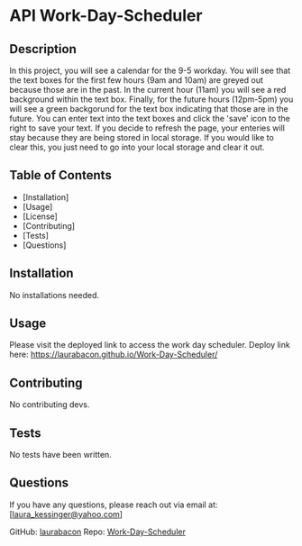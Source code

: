 # API Work-Day-Scheduler 

## Description

In this project, you will see a calendar for the 9-5 workday. You will see that the text boxes for the first few hours (9am and 10am) are greyed out because those are in the past. In the current hour (11am) you will see a red background within the text box. Finally, for the future hours (12pm-5pm) you will see a green backgorund for the text box indicating that those are in the future. You can enter text into the text boxes and click the 'save' icon to the right to save your text. If you decide to refresh the page, your enteries will stay because they are being stored in local storage. If you would like to clear this, you just need to go into your local storage and clear it out. 

## Table of Contents

- [Installation]
- [Usage]
- [License]
- [Contributing]
- [Tests]
- [Questions]

## Installation

No installations needed.

## Usage

Please visit the deployed link to access the work day scheduler. Deploy link here: https://laurabacon.github.io/Work-Day-Scheduler/

## Contributing

No contributing devs.

## Tests

No tests have been written.

## Questions

If you have any questions, please reach out via email at: [laura_kessinger@yahoo.com]

GitHub: [laurabacon](https://github.com/laurabacon)
Repo: [Work-Day-Scheduler](https://github.com/Work-Day-Scheduler)
